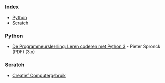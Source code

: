 ### Index
* [Python](#python)
* [Scratch](#scratch)


### Python

* [De Programmeursleerling: Leren coderen met Python 3](http://www.spronck.net/pythonbook/dutchindex.xhtml) - Pieter Spronck (PDF) (3.x)


### Scratch

* [Creatief Computergebruik](http://scratched.gse.harvard.edu/resources/creatief-computergebruik)
